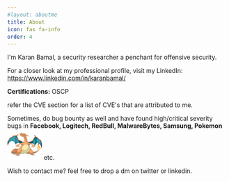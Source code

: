 ```yaml
---
#layout: aboutme
title: About
icon: fas fa-info
order: 4
---
```


I'm Karan Bamal, a security researcher a penchant for offensive security.

For a closer look at my professional profile, visit my LinkedIn: https://www.linkedin.com/in/karanbamal/

<b>Certifications:</b>
OSCP

refer the CVE section for a list of CVE's that are attributed to me.

Sometimes, do bug bounty as well and have found high/critical severity bugs in <b>Facebook, Logitech, RedBull, MalwareBytes, Samsung, Pokemon</b> <img src=https://raw.githubusercontent.com/abankalarm/abankalarm.github.io/56484680ac75bcc226df5f1ba38c4e95675fb663/charizard%20(1).png style="width: 80px; height: 70px;"/>
 etc.

Wish to contact me?
feel free to drop a dm on twitter or linkedin.
